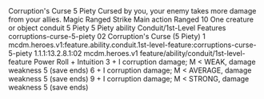 <ability>
  <name>Corruption&apos;s Curse</name>
  <cost>5 Piety</cost>
  <flavor>Cursed by you, your enemy takes more damage from your allies.</flavor>
  <keywords>
    <keyword>Magic</keyword>
    <keyword>Ranged</keyword>
    <keyword>Strike</keyword>
  </keywords>
  <type>Main action</type>
  <distance>Ranged 10</distance>
  <target>One creature or object</target>
  <metadata>
    <class>conduit</class>
    <cost>5 Piety</cost>
    <cost_amount>5</cost_amount>
    <cost_resource>Piety</cost_resource>
    <feature_type>ability</feature_type>
    <file_dpath>Conduit/1st-Level Features</file_dpath>
    <item_id>corruptions-curse-5-piety</item_id>
    <item_index>02</item_index>
    <item_name>Corruption&apos;s Curse (5 Piety)</item_name>
    <level>1</level>
    <scc>mcdm.heroes.v1:feature.ability.conduit.1st-level-feature:corruptions-curse-5-piety</scc>
    <scdc>1.1.1:13.2.8.1:02</scdc>
    <source>mcdm.heroes.v1</source>
    <type>feature/ability/conduit/1st-level-feature</type>
  </metadata>
  <effects>
    <effect type="roll">
      <roll>Power Roll + Intuition</roll>
      <t1>3 + I corruption damage; M &lt; WEAK, damage weakness 5 (save ends)</t1>
      <t2>6 + I corruption damage; M &lt; AVERAGE, damage weakness 5 (save ends)</t2>
      <t3>9 + I corruption damage; M &lt; STRONG, damage weakness 5 (save ends)</t3>
    </effect>
  </effects>
</ability>

